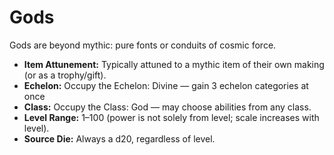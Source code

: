 # Gods

Gods are beyond mythic: pure fonts or conduits of cosmic force.

- **Item Attunement:** Typically attuned to a mythic item of their own making (or as a trophy/gift).
- **Echelon:** Occupy the Echelon: Divine — gain 3 echelon categories at once
- **Class:** Occupy the Class: God — may choose abilities from any class.
- **Level Range:** 1–100 (power is not solely from level; scale increases with level).
- **Source Die:** Always a d20, regardless of level.
